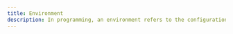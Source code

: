 ```yaml
---
title: Environment
description: In programming, an environment refers to the configuration and setup in which software applications are developed, tested, and deployed. It includes variables, dependencies, and settings that influence the behavior of applications. Explore the different types of environments such as development, staging, and production, and learn best practices for managing and configuring environments to ensure consistency and reliability. Discover tools and techniques for environment management, including containerization, orchestration, and environment variables.
---
```

